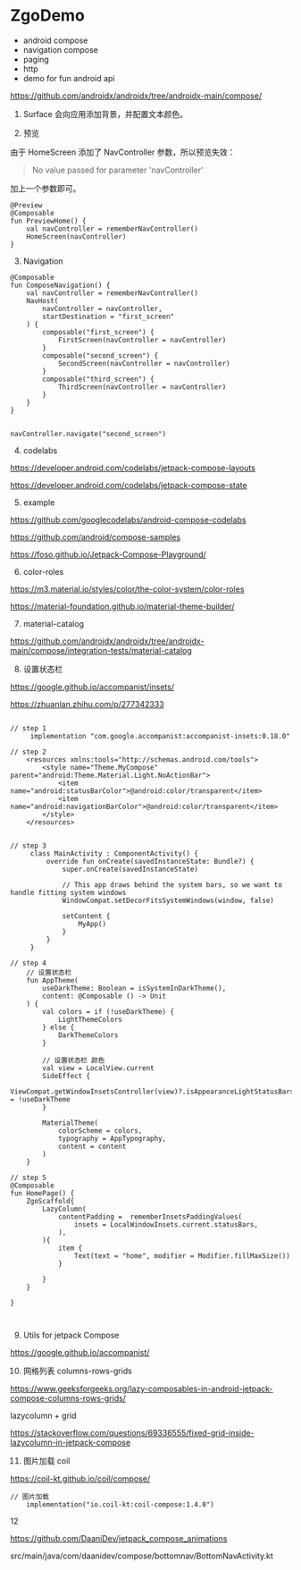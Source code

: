 # ZgoDemo

* android compose
* navigation compose
* paging
* http
* demo for fun android api






https://github.com/androidx/androidx/tree/androidx-main/compose/


1. Surface 会向应用添加背景，并配置文本颜色。

2. 预览

由于 HomeScreen 添加了 NavController 参数，所以预览失效：

> No value passed for parameter 'navController'

加上一个参数即可。
```
@Preview
@Composable
fun PreviewHome() {
    val navController = rememberNavController()
    HomeScreen(navController)
}
```

3. Navigation

```
@Composable
fun ComposeNavigation() {
    val navController = rememberNavController()
    NavHost(
        navController = navController,
        startDestination = "first_screen"
    ) {
        composable("first_screen") {
            FirstScreen(navController = navController)
        }
        composable("second_screen") {
            SecondScreen(navController = navController)
        }
        composable("third_screen") {
            ThirdScreen(navController = navController)
        }
    }
}


navController.navigate("second_screen")

```
4. codelabs

https://developer.android.com/codelabs/jetpack-compose-layouts

https://developer.android.com/codelabs/jetpack-compose-state

5. example

https://github.com/googlecodelabs/android-compose-codelabs

https://github.com/android/compose-samples

https://foso.github.io/Jetpack-Compose-Playground/

6. color-roles

https://m3.material.io/styles/color/the-color-system/color-roles

https://material-foundation.github.io/material-theme-builder/


7. material-catalog

https://github.com/androidx/androidx/tree/androidx-main/compose/integration-tests/material-catalog


8. 设置状态栏

https://google.github.io/accompanist/insets/

https://zhuanlan.zhihu.com/p/277342333

```

// step 1
     implementation "com.google.accompanist:accompanist-insets:0.18.0"

// step 2
    <resources xmlns:tools="http://schemas.android.com/tools">
        <style name="Theme.MyCompose" parent="android:Theme.Material.Light.NoActionBar">
            <item name="android:statusBarColor">@android:color/transparent</item>
            <item name="android:navigationBarColor">@android:color/transparent</item>
        </style>
    </resources>


// step 3
     class MainActivity : ComponentActivity() {
         override fun onCreate(savedInstanceState: Bundle?) {
             super.onCreate(savedInstanceState)

             // This app draws behind the system bars, so we want to handle fitting system windows
             WindowCompat.setDecorFitsSystemWindows(window, false)

             setContent {
                 MyApp()
             }
         }
     }

// step 4
    // 设置状态栏
    fun AppTheme(
        useDarkTheme: Boolean = isSystemInDarkTheme(),
        content: @Composable () -> Unit
    ) {
        val colors = if (!useDarkTheme) {
            LightThemeColors
        } else {
            DarkThemeColors
        }

        // 设置状态栏 颜色
        val view = LocalView.current
        SideEffect {
            ViewCompat.getWindowInsetsController(view)?.isAppearanceLightStatusBars = !useDarkTheme
        }

        MaterialTheme(
            colorScheme = colors,
            typography = AppTypography,
            content = content
        )
    }

// step 5
@Composable
fun HomePage() {
    ZgoScaffold{
        LazyColumn(
            contentPadding =  rememberInsetsPaddingValues(
                insets = LocalWindowInsets.current.statusBars,
            ),
        ){
            item {
                Text(text = "home", modifier = Modifier.fillMaxSize())
            }

        }
    }

}



```

9. Utils for jetpack Compose

https://google.github.io/accompanist/

10. 网格列表 columns-rows-grids

https://www.geeksforgeeks.org/lazy-composables-in-android-jetpack-compose-columns-rows-grids/

lazycolumn + grid

https://stackoverflow.com/questions/69336555/fixed-grid-inside-lazycolumn-in-jetpack-compose



11. 图片加载 coil

https://coil-kt.github.io/coil/compose/

```
// 图片加载
    implementation("io.coil-kt:coil-compose:1.4.0")

```


12

https://github.com/DaaniDev/jetpack_compose_animations

src/main/java/com/daanidev/compose/bottomnav/BottomNavActivity.kt